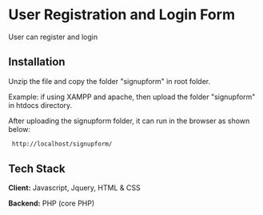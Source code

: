 
# User Registration and Login Form

User can register and login


## Installation

Unzip the file and copy the folder "signupform" in root folder.

Example: if using XAMPP and apache, then upload the folder "signupform" in htdocs directory.

After uploading the signupform folder, it can run in the browser as shown below:

```bash
 http://localhost/signupform/
```
    
## Tech Stack

**Client:** Javascript, Jquery, HTML & CSS

**Backend:** PHP (core PHP)

